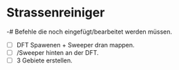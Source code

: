 # Strassenreiniger

-# Befehle die noch eingefügt/bearbeitet werden müssen.
- [ ] DFT Spawenen + Sweeper dran mappen.
- [ ] /Sweeper hinten an der DFT.
- [ ] 3 Gebiete erstellen.

